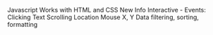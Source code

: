 Javascript
	Works with HTML and CSS
	New Info
	Interactive - Events:
		Clicking
		Text
		Scrolling
		Location
		Mouse X, Y
	Data filtering, sorting, formatting
	
